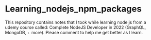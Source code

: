 # Learning_nodejs_npm_packages
This repository contains notes that I took while learning node js from a udemy course called: 
Complete NodeJS Developer in 2022 (GraphQL, MongoDB, + more). Please comment to help me get better as I learn.
